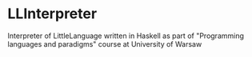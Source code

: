 # LLInterpreter
Interpreter of LittleLanguage written in Haskell as part of "Programming languages and paradigms" course at University of Warsaw
